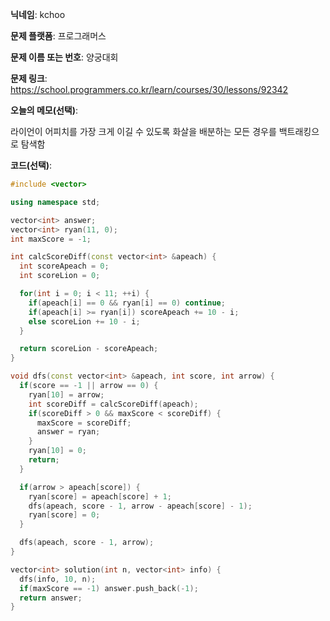 **닉네임**: kchoo

**문제 플랫폼**: 프로그래머스

**문제 이름 또는 번호**: 양궁대회

**문제 링크**: https://school.programmers.co.kr/learn/courses/30/lessons/92342

**오늘의 메모(선택)**: 

라이언이 어피치를 가장 크게 이길 수 있도록 화살을 배분하는 모든 경우를 백트래킹으로 탐색함

**코드(선택)**: 

```c++
#include <vector>

using namespace std;

vector<int> answer;
vector<int> ryan(11, 0);
int maxScore = -1;

int calcScoreDiff(const vector<int> &apeach) {
  int scoreApeach = 0;
  int scoreLion = 0;

  for(int i = 0; i < 11; ++i) {
    if(apeach[i] == 0 && ryan[i] == 0) continue;
    if(apeach[i] >= ryan[i]) scoreApeach += 10 - i;
    else scoreLion += 10 - i;
  }

  return scoreLion - scoreApeach;
}

void dfs(const vector<int> &apeach, int score, int arrow) {
  if(score == -1 || arrow == 0) {
    ryan[10] = arrow;
    int scoreDiff = calcScoreDiff(apeach);
    if(scoreDiff > 0 && maxScore < scoreDiff) {
      maxScore = scoreDiff;
      answer = ryan;
    }
    ryan[10] = 0;
    return;
  }

  if(arrow > apeach[score]) {
    ryan[score] = apeach[score] + 1;
    dfs(apeach, score - 1, arrow - apeach[score] - 1);
    ryan[score] = 0;
  }

  dfs(apeach, score - 1, arrow);
}

vector<int> solution(int n, vector<int> info) {
  dfs(info, 10, n);
  if(maxScore == -1) answer.push_back(-1);
  return answer;
}

```

